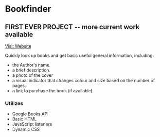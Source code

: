 # Bookfinder

## FIRST EVER PROJECT -- more current work available

[Visit Website](https://brenclen.github.io/bookfinder/)

Quickly look up books and get basic useful general information, including:
* the Author's name.
* a brief description.
* a photo of the cover
* a visual indicator that changes colour and size based on the number of pages.
* a link to purchase the book (if available).

### Utilizes
* Google Books API
* Basic HTML
* JavaScript listeners
* Dynamic CSS
